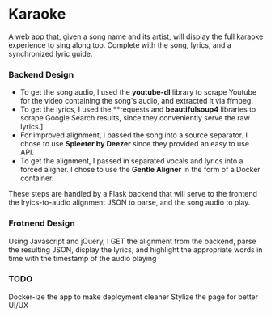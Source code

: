 # Karaoke

A web app that, given a song name and its artist, will display the full karaoke experience to sing along too. Complete with the song, lyrics, and a synchronized lyric guide.

### Backend Design

- To get the song audio, I used the **youtube-dl** library to scrape Youtube for the video containing the song's audio, and extracted it via ffmpeg.
- To get the lyrics, I used the **requests and **beautifulsoup4** libraries to scrape Google Search results, since they conveniently serve the raw lyrics.]
- For improved alignment, I passed the song into a source separator. I chose to use **Spleeter by Deezer** since they provided an easy to use API.
- To get the alignment, I passed in separated vocals and lyrics into a forced aligner. I chose to use the **Gentle Aligner** in the form of a Docker container.

These steps are handled by a Flask backend that will serve to the frontend the lryics-to-audio alignment JSON to parse, and the song audio to play.

### Frotnend Design

Using Javascript and jQuery, I GET the alignment from the backend, parse the resulting JSON, display the lyrics, and highlight the appropriate words in time with the timestamp of the audio playing

### TODO

Docker-ize the app to make deployment cleaner
Stylize the page for better UI/UX

